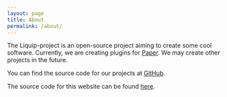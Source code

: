 ```yaml
---
layout: page
title: About
permalink: /about/
---
```


The Liquip-project is an open-source project aiming to create some cool software. Currently, we are creating plugins for
[Paper](https://papermc.io). We may create other projects in the future.

You can find the source code for our projects at [GitHub](https://github.com/orgs/liquip/repositories).

The source code for this website can be found [here](https://github.com/liquip/liquip.github.io).

[Liquip-Organization]: https://github.com/jekyll
